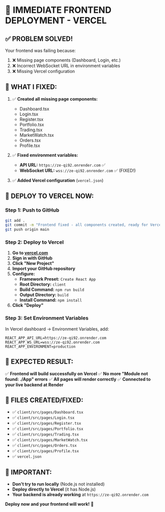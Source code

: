 # 🚀 IMMEDIATE FRONTEND DEPLOYMENT - VERCEL

## ✅ **PROBLEM SOLVED!**

Your frontend was failing because:
1. ❌ Missing page components (Dashboard, Login, etc.)
2. ❌ Incorrect WebSocket URL in environment variables
3. ❌ Missing Vercel configuration

## 🔧 **WHAT I FIXED:**

1. ✅ **Created all missing page components:**
   - Dashboard.tsx
   - Login.tsx  
   - Register.tsx
   - Portfolio.tsx
   - Trading.tsx
   - MarketWatch.tsx
   - Orders.tsx
   - Profile.tsx

2. ✅ **Fixed environment variables:**
   - **API URL:** `https://ze-qi92.onrender.com` ✅
   - **WebSocket URL:** `wss://ze-qi92.onrender.com` ✅ (FIXED!)

3. ✅ **Added Vercel configuration** (`vercel.json`)

## 🚀 **DEPLOY TO VERCEL NOW:**

### **Step 1: Push to GitHub**
```bash
git add .
git commit -m "Frontend fixed - all components created, ready for Vercel"
git push origin main
```

### **Step 2: Deploy to Vercel**
1. **Go to [vercel.com](https://vercel.com)**
2. **Sign in with GitHub**
3. **Click "New Project"**
4. **Import your GitHub repository**
5. **Configure:**
   - **Framework Preset:** `Create React App`
   - **Root Directory:** `client`
   - **Build Command:** `npm run build`
   - **Output Directory:** `build`
   - **Install Command:** `npm install`
6. **Click "Deploy"**

### **Step 3: Set Environment Variables**
In Vercel dashboard → Environment Variables, add:

```
REACT_APP_API_URL=https://ze-qi92.onrender.com
REACT_APP_WS_URL=wss://ze-qi92.onrender.com
REACT_APP_ENVIRONMENT=production
```

## 🎯 **EXPECTED RESULT:**

✅ **Frontend will build successfully on Vercel**
✅ **No more "Module not found: ./App" errors**
✅ **All pages will render correctly**
✅ **Connected to your live backend at Render**

## 📁 **FILES CREATED/FIXED:**

- ✅ `client/src/pages/Dashboard.tsx`
- ✅ `client/src/pages/Login.tsx`
- ✅ `client/src/pages/Register.tsx`
- ✅ `client/src/pages/Portfolio.tsx`
- ✅ `client/src/pages/Trading.tsx`
- ✅ `client/src/pages/MarketWatch.tsx`
- ✅ `client/src/pages/Orders.tsx`
- ✅ `client/src/pages/Profile.tsx`
- ✅ `vercel.json`

## 🚨 **IMPORTANT:**

- **Don't try to run locally** (Node.js not installed)
- **Deploy directly to Vercel** (it has Node.js)
- **Your backend is already working** at `https://ze-qi92.onrender.com`

**Deploy now and your frontend will work!** 🎉
